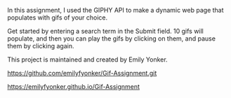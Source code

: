 In this assignment, I used the GIPHY API to make a dynamic web page that populates with gifs of your choice. 

Get started by entering a search term in the Submit field. 10 gifs will populate, and then you can play the gifs by clicking on them, and pause them by clicking again.


This project is maintained and created by Emily Yonker.

https://github.com/emilyfyonker/Gif-Assignment.git

https://emilyfyonker.github.io/Gif-Assignment
